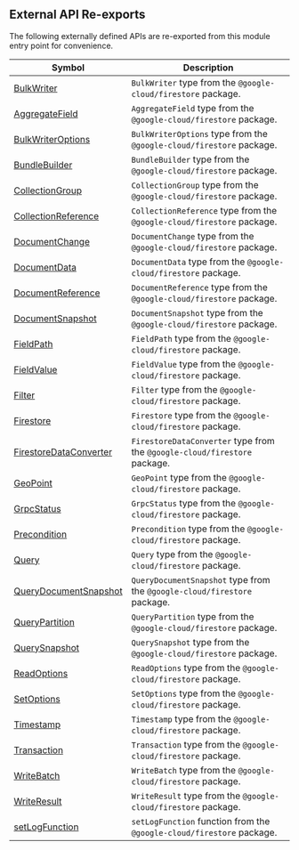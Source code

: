 ## External API Re-exports

The following externally defined APIs are re-exported from this module entry point for convenience.

|  Symbol | Description |
|  --- | --- |
|  [BulkWriter](https://cloud.google.com/nodejs/docs/reference/firestore/latest/firestore/bulkwriter) | `BulkWriter` type from the `@google-cloud/firestore` package. |
|  [AggregateField](https://cloud.google.com/nodejs/docs/reference/firestore/latest/firestore/aggregatefield) | `AggregateField` type from the `@google-cloud/firestore` package. |
|  [BulkWriterOptions](https://cloud.google.com/nodejs/docs/reference/firestore/latest/firestore/bulkwriter) | `BulkWriterOptions` type from the `@google-cloud/firestore` package. |
|  [BundleBuilder](https://googleapis.dev/nodejs/firestore/latest/BundleBuilder.html) | `BundleBuilder` type from the `@google-cloud/firestore` package. |
|  [CollectionGroup](https://cloud.google.com/nodejs/docs/reference/firestore/latest/firestore/collectiongroup) | `CollectionGroup` type from the `@google-cloud/firestore` package. |
|  [CollectionReference](https://cloud.google.com/nodejs/docs/reference/firestore/latest/firestore/collectionreference) | `CollectionReference` type from the `@google-cloud/firestore` package. |
|  [DocumentChange](https://cloud.google.com/nodejs/docs/reference/firestore/latest/firestore/documentchange) | `DocumentChange` type from the `@google-cloud/firestore` package. |
|  [DocumentData](https://googleapis.dev/nodejs/firestore/latest/global.html#DocumentData) | `DocumentData` type from the `@google-cloud/firestore` package. |
|  [DocumentReference](https://cloud.google.com/nodejs/docs/reference/firestore/latest/firestore/documentreference) | `DocumentReference` type from the `@google-cloud/firestore` package. |
|  [DocumentSnapshot](https://cloud.google.com/nodejs/docs/reference/firestore/latest/firestore/documentsnapshot) | `DocumentSnapshot` type from the `@google-cloud/firestore` package. |
|  [FieldPath](https://cloud.google.com/nodejs/docs/reference/firestore/latest/firestore/fieldpath) | `FieldPath` type from the `@google-cloud/firestore` package. |
|  [FieldValue](https://cloud.google.com/nodejs/docs/reference/firestore/latest/firestore/fieldvalue) | `FieldValue` type from the `@google-cloud/firestore` package. |
|  [Filter](https://cloud.google.com/nodejs/docs/reference/firestore/latest/firestore/filter) | `Filter` type from the `@google-cloud/firestore` package. |
|  [Firestore](https://cloud.google.com/nodejs/docs/reference/firestore/latest/firestore/firestore) | `Firestore` type from the `@google-cloud/firestore` package.  |
|  [FirestoreDataConverter](https://googleapis.dev/nodejs/firestore/latest/global.html#FirestoreDataConverter) | `FirestoreDataConverter` type from the `@google-cloud/firestore` package. |
|  [GeoPoint](https://cloud.google.com/nodejs/docs/reference/firestore/latest/firestore/geopoint) | `GeoPoint` type from the `@google-cloud/firestore` package. |
|  [GrpcStatus](https://googleapis.dev/nodejs/firestore/latest/global.html#GrpcStatus) | `GrpcStatus` type from the `@google-cloud/firestore` package. |
|  [Precondition](https://googleapis.dev/nodejs/firestore/latest/global.html#Precondition) | `Precondition` type from the `@google-cloud/firestore` package. |
|  [Query](https://cloud.google.com/nodejs/docs/reference/firestore/latest/firestore/query) | `Query` type from the `@google-cloud/firestore` package. |
|  [QueryDocumentSnapshot](https://cloud.google.com/nodejs/docs/reference/firestore/latest/firestore/querydocumentsnapshot) | `QueryDocumentSnapshot` type from the `@google-cloud/firestore` package. |
|  [QueryPartition](https://cloud.google.com/nodejs/docs/reference/firestore/latest/firestore/querypartition) | `QueryPartition` type from the `@google-cloud/firestore` package. |
|  [QuerySnapshot](https://cloud.google.com/nodejs/docs/reference/firestore/latest/firestore/querysnapshot) | `QuerySnapshot` type from the `@google-cloud/firestore` package. |
|  [ReadOptions](https://googleapis.dev/nodejs/firestore/latest/global.html#ReadOptions) | `ReadOptions` type from the `@google-cloud/firestore` package. |
|  [SetOptions](https://googleapis.dev/nodejs/firestore/latest/global.html#SetOptions) | `SetOptions` type from the `@google-cloud/firestore` package. |
|  [Timestamp](https://cloud.google.com/nodejs/docs/reference/firestore/latest/firestore/timestamp) | `Timestamp` type from the `@google-cloud/firestore` package. |
|  [Transaction](https://cloud.google.com/nodejs/docs/reference/firestore/latest/firestore/transaction) | `Transaction` type from the `@google-cloud/firestore` package. |
|  [WriteBatch](https://cloud.google.com/nodejs/docs/reference/firestore/latest/firestore/writebatch) | `WriteBatch` type from the `@google-cloud/firestore` package. |
|  [WriteResult](https://cloud.google.com/nodejs/docs/reference/firestore/latest/firestore/writeresult) | `WriteResult` type from the `@google-cloud/firestore` package. |
|  [setLogFunction](https://googleapis.dev/nodejs/firestore/latest/global.html#setLogFunction) | `setLogFunction` function from the `@google-cloud/firestore` package. |
